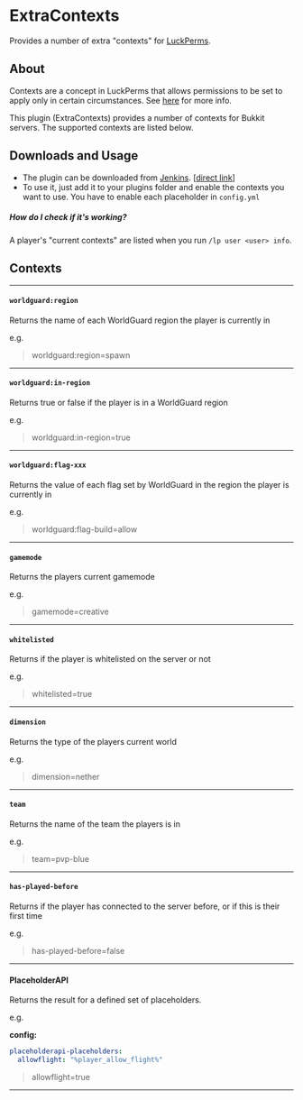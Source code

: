 # ExtraContexts
Provides a number of extra "contexts" for [LuckPerms](https://github.com/lucko/LuckPerms).


## About
Contexts are a concept in LuckPerms that allows permissions to be set to apply only in certain circumstances. See [here](https://github.com/lucko/LuckPerms/wiki/Context) for more info.

This plugin (ExtraContexts) provides a number of contexts for Bukkit servers. The supported contexts are listed below.


## Downloads and Usage

* The plugin can be downloaded from [Jenkins](https://ci.lucko.me/job/ExtraContexts/). [[direct link](https://ci.lucko.me/job/ExtraContexts/lastSuccessfulBuild/artifact/target/ExtraContexts.jar)]
* To use it, just add it to your plugins folder and enable the contexts you want to use. You have to enable each placeholder in `config.yml`

##### How do I check if it's working?
A player's "current contexts" are listed when you run `/lp user <user> info`.


## Contexts
___
#### `worldguard:region`
Returns the name of each WorldGuard region the player is currently in

e.g.

> worldguard:region=spawn

___
#### `worldguard:in-region`
Returns true or false if the player is in a WorldGuard region

e.g.

> worldguard:in-region=true

___
#### `worldguard:flag-xxx`
Returns the value of each flag set by WorldGuard in the region the player is currently in

e.g.

> worldguard:flag-build=allow

___
#### `gamemode`
Returns the players current gamemode

e.g.

> gamemode=creative

___
#### `whitelisted`
Returns if the player is whitelisted on the server or not

e.g.

> whitelisted=true

___
#### `dimension`
Returns the type of the players current world

e.g.

> dimension=nether

___
#### `team`
Returns the name of the team the players is in

e.g.

> team=pvp-blue

___
#### `has-played-before`
Returns if the player has connected to the server before, or if this is their first time

e.g.

> has-played-before=false

___
#### PlaceholderAPI
Returns the result for a defined set of placeholders.

e.g.

**config:**
```yml
placeholderapi-placeholders:
  allowflight: "%player_allow_flight%"
```

> allowflight=true

___